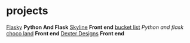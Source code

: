 # projects

[Flasky](https://github.com/Apophus/flasky.git) **Python And Flask**
[Skyline](https://github.com/season6/skyline.git) **Front end**
[bucket list](https://github.com/Apophus/bucketlist.git) *Python and flask*
[choco land](https://github.com/Apophus/cho_co.git) **Front end**
 [Dexter Designs](https://github.com/Apophus/dexter-designs.git) **Front end**